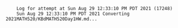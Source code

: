         Log for attempt at Sun Aug 29 12:33:10 PM PDT 2021 (17248)
        Sun Aug 29 12:33:10 PM PDT 2021 Converting 2021MATH520/KBdMATH520Day1HW.md...
